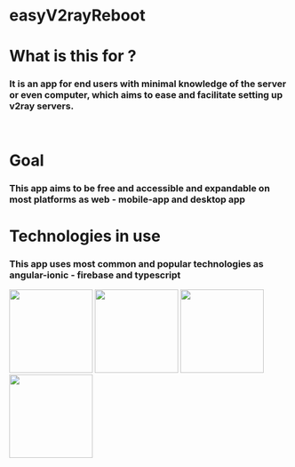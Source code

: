# easyV2rayReboot
# What is this for ?
###  It is an app for end users with minimal knowledge of the server or even computer, which aims to ease and facilitate setting up v2ray servers.
<img src="https://media-upload.net/uploads/VBDYmMjv7q54.gif"  width="15rem">

# Goal
### This app aims to be free and accessible and expandable on most platforms as web - mobile-app and desktop app

# Technologies in use
### This app uses most common and popular technologies as angular-ionic - firebase and typescript
<div style="display:row;">
  <img src="https://pbs.twimg.com/tweet_video_thumb/F-RQI8xWIAAtKc0.jpg"  width="150">
<img src="https://encrypted-tbn0.gstatic.com/images?q=tbn:ANd9GcSplRO58DVk5xfzLcaJfeXBEb6ByOHA_f_5dQ&s"  width="150">
<img src="https://firebase.google.com/static/images/brand-guidelines/logo-vertical.png"  width="150">
<img src="https://www.google.com/url?sa=i&url=https%3A%2F%2Fvmsoftwarehouse.com%2Ftech-stack%2Ftypescript&psig=AOvVaw1nb5EjV2EiVFfJr84pEvC4&ust=1735328068147000&source=images&cd=vfe&opi=89978449&ved=0CBQQjRxqFwoTCIC_5v2WxooDFQAAAAAdAAAAABAE"  width="150">
</div>


